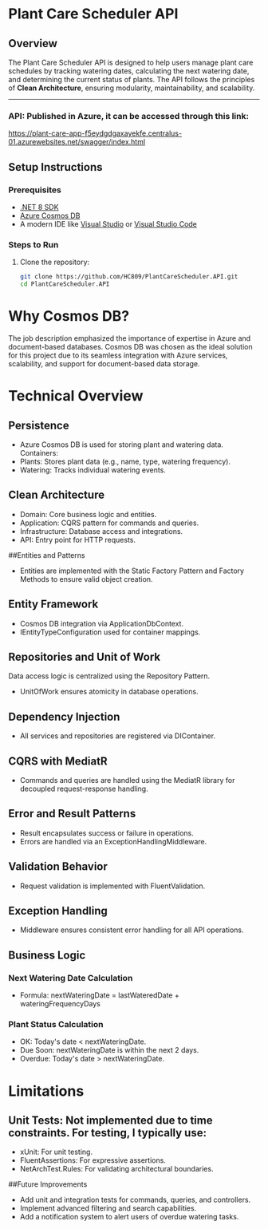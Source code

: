 # Plant Care Scheduler API

## Overview
The Plant Care Scheduler API is designed to help users manage plant care schedules by tracking watering dates, calculating the next watering date, and determining the current status of plants. The API follows the principles of **Clean Architecture**, ensuring modularity, maintainability, and scalability.

---

### API: Published in Azure, it can be accessed through this link:
https://plant-care-app-f5eydgdgaxayekfe.centralus-01.azurewebsites.net/swagger/index.html

## Setup Instructions

### Prerequisites
- [.NET 8 SDK](https://dotnet.microsoft.com/download)
- [Azure Cosmos DB](https://azure.microsoft.com/en-us/products/cosmos-db)
- A modern IDE like [Visual Studio](https://visualstudio.microsoft.com/) or [Visual Studio Code](https://code.visualstudio.com/)

### Steps to Run
1. Clone the repository:
   ```bash
   git clone https://github.com/HC809/PlantCareScheduler.API.git
   cd PlantCareScheduler.API

# Why Cosmos DB?
The job description emphasized the importance of expertise in Azure and document-based databases. Cosmos DB was chosen as the ideal solution for this project due to its seamless integration with Azure services, scalability, and support for document-based data storage.


# Technical Overview

## Persistence
* Azure Cosmos DB is used for storing plant and watering data.
Containers:
* Plants: Stores plant data (e.g., name, type, watering frequency).
* Watering: Tracks individual watering events.

## Clean Architecture
* Domain: Core business logic and entities.
* Application: CQRS pattern for commands and queries.
* Infrastructure: Database access and integrations.
* API: Entry point for HTTP requests.

##Entities and Patterns
* Entities are implemented with the Static Factory Pattern and Factory Methods to ensure valid object creation.

## Entity Framework
* Cosmos DB integration via ApplicationDbContext.
* IEntityTypeConfiguration used for container mappings.

## Repositories and Unit of Work
Data access logic is centralized using the Repository Pattern.
* UnitOfWork ensures atomicity in database operations.

## Dependency Injection
* All services and repositories are registered via DIContainer.

## CQRS with MediatR
* Commands and queries are handled using the MediatR library for decoupled request-response handling.

## Error and Result Patterns
* Result<T> encapsulates success or failure in operations.
* Errors are handled via an ExceptionHandlingMiddleware.

## Validation Behavior
* Request validation is implemented with FluentValidation.

## Exception Handling
* Middleware ensures consistent error handling for all API operations.

## Business Logic
### Next Watering Date Calculation
* Formula: nextWateringDate = lastWateredDate + wateringFrequencyDays

### Plant Status Calculation
* OK: Today's date < nextWateringDate.
* Due Soon: nextWateringDate is within the next 2 days.
* Overdue: Today's date > nextWateringDate.

# Limitations
## Unit Tests: Not implemented due to time constraints. For testing, I typically use:
* xUnit: For unit testing.
* FluentAssertions: For expressive assertions.
* NetArchTest.Rules: For validating architectural boundaries.

##Future Improvements
* Add unit and integration tests for commands, queries, and controllers.
* Implement advanced filtering and search capabilities.
* Add a notification system to alert users of overdue watering tasks.
